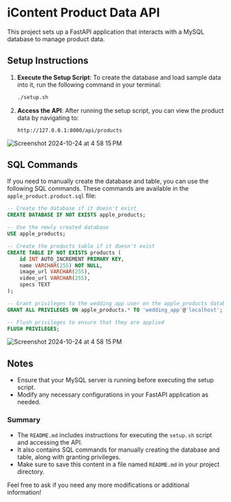 # iContent Product Data API

This project sets up a FastAPI application that interacts with a MySQL database to manage product data.

## Setup Instructions

1. **Execute the Setup Script**:
   To create the database and load sample data into it, run the following command in your terminal:

   ```bash
   ./setup.sh
   ```

2. **Access the API**:
   After running the setup script, you can view the product data by navigating to:

   ```
   http://127.0.0.1:8000/api/products
   ```
![Screenshot 2024-10-24 at 4 58 15 PM](https://github.com/user-attachments/assets/794e6052-1952-4c78-a96e-3f66ba8dcdca)

## SQL Commands

If you need to manually create the database and table, you can use the following SQL commands. These commands are available in the `apple_product.product.sql` file:

```sql
-- Create the database if it doesn't exist
CREATE DATABASE IF NOT EXISTS apple_products;

-- Use the newly created database
USE apple_products;

-- Create the products table if it doesn't exist
CREATE TABLE IF NOT EXISTS products (
    id INT AUTO_INCREMENT PRIMARY KEY,
    name VARCHAR(255) NOT NULL,
    image_url VARCHAR(255),
    video_url VARCHAR(255),
    specs TEXT
);

-- Grant privileges to the wedding_app user on the apple_products database
GRANT ALL PRIVILEGES ON apple_products.* TO 'wedding_app'@'localhost';

-- Flush privileges to ensure that they are applied
FLUSH PRIVILEGES;
```
![Screenshot 2024-10-24 at 4 58 15 PM](https://github.com/user-attachments/assets/3b98c989-d888-415b-bb58-a2aaf737e461)

## Notes

- Ensure that your MySQL server is running before executing the setup script.
- Modify any necessary configurations in your FastAPI application as needed.


### Summary

- The `README.md` includes instructions for executing the `setup.sh` script and accessing the API.
- It also contains SQL commands for manually creating the database and table, along with granting privileges.
- Make sure to save this content in a file named `README.md` in your project directory.

Feel free to ask if you need any more modifications or additional information!
